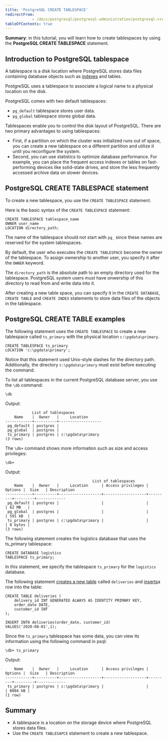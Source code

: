 ```yaml
---
title: 'PostgreSQL CREATE TABLESPACE'
redirectFrom: 
            - /docs/postgresql/postgresql-administration/postgresql-create-tablespace
tableOfContents: true
---
```


**Summary**: in this tutorial, you will learn how to create tablespaces by using the **PostgreSQL CREATE TABLESPACE** statement.

## Introduction to PostgreSQL tablespace

A tablespace is a disk location where PostgreSQL stores data files containing database objects such as [indexes](/docs/postgresql/postgresql-indexes) and tables.

PostgreSQL uses a tablespace to associate a logical name to a physical location on the disk.

PostgreSQL comes with two default tablespaces:

- `pg_default` tablespace stores user data.
- `pg_global` tablespace stores global data.

Tablespaces enable you to control the disk layout of PostgreSQL. There are two primary advantages to using tablespaces:

- First, if a partition on which the cluster was initialized runs out of space, you can create a new tablespace on a different partition and utilize it until you reconfigure the system.
- Second, you can use statistics to optimize database performance. For example, you can place the frequent access indexes or tables on fast-performing devices like solid-state drives, and store the less frequently accessed archive data on slower devices.

## PostgreSQL CREATE TABLESPACE statement

To create a new tablespace, you use the `CREATE TABLESPACE` statement.

Here is the basic syntax of the `CREATE TABLESPACE` statement:

```
CREATE TABLESPACE tablespace_name
OWNER user_name
LOCATION directory_path;
```

The name of the tablespace should not start with `pg_` since these names are reserved for the system tablespaces.

By default, the user who executes the `CREATE TABLESPACE` become the owner of the tablespace. To assign ownership to another user, you specify it after the `OWNER` keyword.

The `directory_path` is the absolute path to an empty directory used for the tablespace. PostgreSQL system users must have onwership of this directory to read from and write data into it.

After creating a new table space, you can specify it in the `CREATE DATABASE`, `CREATE TABLE` and `CREATE INDEX` statements to store data files of the objects in the tablespace.

## PostgreSQL CREATE TABLE examples

The following statement uses the `CREATE TABLESPACE` to create a new tablespace called `ts_primary` with the physical location `c:\pgdata\primary`.

```
CREATE TABLESPACE ts_primary
LOCATION 'c:\pgdata\primary';
```

Notice that this statement used Unix-style slashes for the directory path. Additionally, the directory `c:\pgdata\primary` must exist before executing the command.

To list all tablespaces in the current PostgreSQL database server, you use the `\db` command:

```
\db
```

Output:

```
            List of tablespaces
    Name    |  Owner   |     Location
------------+----------+-------------------
 pg_default | postgres |
 pg_global  | postgres |
 ts_primary | postgres | c:\pgdata\primary
(3 rows)
```

The `\db+` command shows more information such as size and access privileges:

```
\db+
```

Output:

```
                                       List of tablespaces
    Name    |  Owner   |     Location      | Access privileges | Options |  Size   | Description
------------+----------+-------------------+-------------------+---------+---------+-------------
 pg_default | postgres |                   |                   |         | 62 MB   |
 pg_global  | postgres |                   |                   |         | 591 kB  |
 ts_primary | postgres | c:\pgdata\primary |                   |         | 0 bytes |
(3 rows)
```

The following statement creates the logistics database that uses the ts_primary tablespace:

```
CREATE DATABASE logistics
TABLESPACE ts_primary;
```

In this statement, we specify the tablespace `ts_primary` for the `logistics` database.

The following statement [creates a new table](/docs/postgresql/postgresql-create-table) called `deliveries` and [inserts](https://www.postgresqltutorial.com/postgresql-tutorial/postgresql-insert)a row into the table:

```
CREATE TABLE deliveries (
    delivery_id INT GENERATED ALWAYS AS IDENTITY PRIMARY KEY,
    order_date DATE,
    customer_id INT
);

INSERT INTO deliveries(order_date, customer_id)
VALUES('2020-08-01',1);
```

Since the `ts_primary` tablespace has some data, you can view its information using the following command in psql:

```
\db+ ts_primary
```

Output:

```
    Name    |  Owner   |     Location      | Access privileges | Options |  Size   | Description
------------+----------+-------------------+-------------------+---------+---------+-------------
 ts_primary | postgres | c:\pgdata\primary |                   |         | 8004 kB |
(1 row)
```

## Summary

- A tablespace is a location on the storage device where PostgreSQL stores data files.
- Use the `CREATE TABLESAPCE` statement to create a new tablespace.
